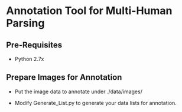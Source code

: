 # Annotation Tool for Multi-Human Parsing


## Pre-Requisites


* Python 2.7x


## Prepare Images for Annotation


* Put the image data to annotate under ./data/images/


* Modify Generate_List.py to generate your data lists for annotation. 
